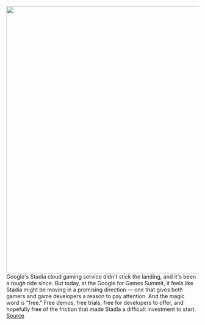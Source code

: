 <img src='https://cdn.vox-cdn.com/thumbor/Aq5QSkfoxljkycirmMw7tgfH0m8=/0x0:1475x983/1200x800/filters:focal(660x402:896x638)/cdn.vox-cdn.com/uploads/chorus_image/image/70625543/stadia.0.jpg' width='700px' /><br/>
Google's Stadia cloud gaming service didn't stick the landing, and it's been a rough ride since. But today, at the Google for Games Summit, it feels like Stadia might be moving in a promising direction — one that gives both gamers and game developers a reason to pay attention. And the magic word is “free.” Free demos, free trials, free for developers to offer, and hopefully free of the friction that made Stadia a difficult investment to start.
<a href='https://www.theverge.com/2022/3/15/22978719/google-stadia-cloud-gaming-free-trial'> Source <a/>